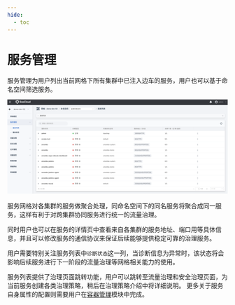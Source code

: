 ```yaml
---
hide:
  - toc
---
```


# 服务管理

服务管理为用户列出当前网格下所有集群中已注入边车的服务，用户也可以基于命名空间筛选服务。

![服务管理](../../images/service-manage.png)

服务网格对各集群的服务做聚合处理，同命名空间下的同名服务将聚合成同一服务，这样有利于对跨集群协同服务进行统一的流量治理。

同时用户也可以在服务的详情页中查看来自各集群的服务地址、端口用等具体信息，并且可以修改服务的通信协议来保证后续能够提供稳定可靠的治理服务。

用户需要特别关注服务列表中`诊断状态`这一列，当诊断信息为异常时，该状态将会影响后续服务进行下一阶段的流量治理等网格相关能力的使用。

服务列表提供了治理页面跳转功能，用户可以跳转至流量治理和安全治理页面，为当前服务创建各类治理策略，稍后在治理策略介绍中将详细说明。
更多关于服务自身属性的配置则需要用户在[容器管理](../../../kpanda/03ProductBrief/WhatisKPanda.md)模块中完成。
